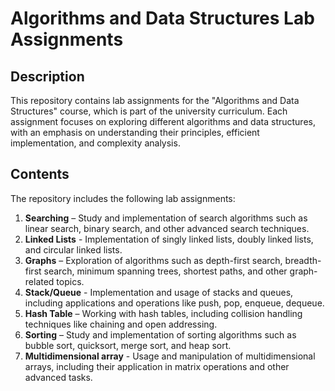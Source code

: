 # Algorithms and Data Structures Lab Assignments

## Description
This repository contains lab assignments for the "Algorithms and Data Structures" course, which is part of the university curriculum. Each assignment focuses on exploring different algorithms and data structures, with an emphasis on understanding their principles, efficient implementation, and complexity analysis.

## Contents
The repository includes the following lab assignments:

1. **Searching** – Study and implementation of search algorithms such as linear search, binary search, and other advanced search techniques.
2. **Linked Lists** - Implementation of singly linked lists, doubly linked lists, and circular linked lists.
3. **Graphs** –  Exploration of algorithms such as depth-first search, breadth-first search, minimum spanning trees, shortest paths, and other graph-related topics.
4. **Stack/Queue** -  Implementation and usage of stacks and queues, including applications and operations like push, pop, enqueue, dequeue.
5. **Hash Table** – Working with hash tables, including collision handling techniques like chaining and open addressing.
6. **Sorting** – Study and implementation of sorting algorithms such as bubble sort, quicksort, merge sort, and heap sort.
7. **Multidimensional array** -  Usage and manipulation of multidimensional arrays, including their application in matrix operations and other advanced tasks.
